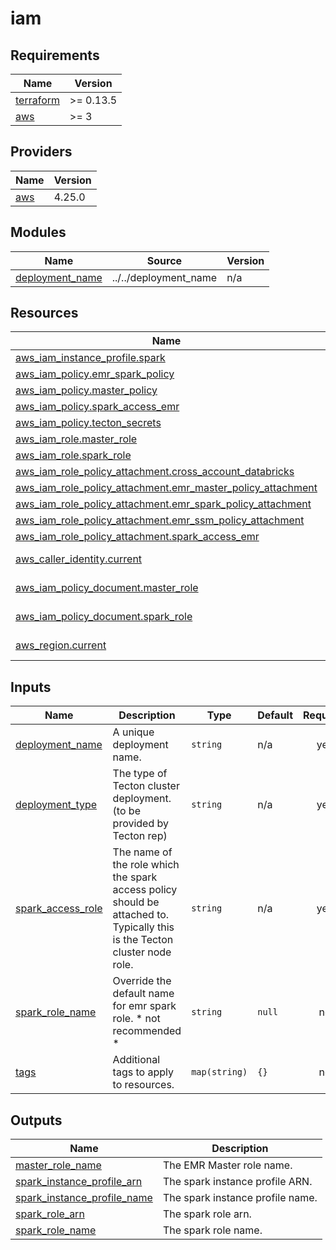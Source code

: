# iam

<!-- BEGINNING OF PRE-COMMIT-TERRAFORM DOCS HOOK -->
## Requirements

| Name | Version |
|------|---------|
| <a name="requirement_terraform"></a> [terraform](#requirement\_terraform) | >= 0.13.5 |
| <a name="requirement_aws"></a> [aws](#requirement\_aws) | >= 3 |

## Providers

| Name | Version |
|------|---------|
| <a name="provider_aws"></a> [aws](#provider\_aws) | 4.25.0 |

## Modules

| Name | Source | Version |
|------|--------|---------|
| <a name="module_deployment_name"></a> [deployment\_name](#module\_deployment\_name) | ../../deployment_name | n/a |

## Resources

| Name | Type |
|------|------|
| [aws_iam_instance_profile.spark](https://registry.terraform.io/providers/hashicorp/aws/latest/docs/resources/iam_instance_profile) | resource |
| [aws_iam_policy.emr_spark_policy](https://registry.terraform.io/providers/hashicorp/aws/latest/docs/resources/iam_policy) | resource |
| [aws_iam_policy.master_policy](https://registry.terraform.io/providers/hashicorp/aws/latest/docs/resources/iam_policy) | resource |
| [aws_iam_policy.spark_access_emr](https://registry.terraform.io/providers/hashicorp/aws/latest/docs/resources/iam_policy) | resource |
| [aws_iam_policy.tecton_secrets](https://registry.terraform.io/providers/hashicorp/aws/latest/docs/resources/iam_policy) | resource |
| [aws_iam_role.master_role](https://registry.terraform.io/providers/hashicorp/aws/latest/docs/resources/iam_role) | resource |
| [aws_iam_role.spark_role](https://registry.terraform.io/providers/hashicorp/aws/latest/docs/resources/iam_role) | resource |
| [aws_iam_role_policy_attachment.cross_account_databricks](https://registry.terraform.io/providers/hashicorp/aws/latest/docs/resources/iam_role_policy_attachment) | resource |
| [aws_iam_role_policy_attachment.emr_master_policy_attachment](https://registry.terraform.io/providers/hashicorp/aws/latest/docs/resources/iam_role_policy_attachment) | resource |
| [aws_iam_role_policy_attachment.emr_spark_policy_attachment](https://registry.terraform.io/providers/hashicorp/aws/latest/docs/resources/iam_role_policy_attachment) | resource |
| [aws_iam_role_policy_attachment.emr_ssm_policy_attachment](https://registry.terraform.io/providers/hashicorp/aws/latest/docs/resources/iam_role_policy_attachment) | resource |
| [aws_iam_role_policy_attachment.spark_access_emr](https://registry.terraform.io/providers/hashicorp/aws/latest/docs/resources/iam_role_policy_attachment) | resource |
| [aws_caller_identity.current](https://registry.terraform.io/providers/hashicorp/aws/latest/docs/data-sources/caller_identity) | data source |
| [aws_iam_policy_document.master_role](https://registry.terraform.io/providers/hashicorp/aws/latest/docs/data-sources/iam_policy_document) | data source |
| [aws_iam_policy_document.spark_role](https://registry.terraform.io/providers/hashicorp/aws/latest/docs/data-sources/iam_policy_document) | data source |
| [aws_region.current](https://registry.terraform.io/providers/hashicorp/aws/latest/docs/data-sources/region) | data source |

## Inputs

| Name | Description | Type | Default | Required |
|------|-------------|------|---------|:--------:|
| <a name="input_deployment_name"></a> [deployment\_name](#input\_deployment\_name) | A unique deployment name. | `string` | n/a | yes |
| <a name="input_deployment_type"></a> [deployment\_type](#input\_deployment\_type) | The type of Tecton cluster deployment. (to be provided by Tecton rep) | `string` | n/a | yes |
| <a name="input_spark_access_role"></a> [spark\_access\_role](#input\_spark\_access\_role) | The name of the role which the spark access policy should be attached to. Typically this<br>is the Tecton cluster node role. | `string` | n/a | yes |
| <a name="input_spark_role_name"></a> [spark\_role\_name](#input\_spark\_role\_name) | Override the default name for emr spark role. * not recommended * | `string` | `null` | no |
| <a name="input_tags"></a> [tags](#input\_tags) | Additional tags to apply to resources. | `map(string)` | `{}` | no |

## Outputs

| Name | Description |
|------|-------------|
| <a name="output_master_role_name"></a> [master\_role\_name](#output\_master\_role\_name) | The EMR Master role name. |
| <a name="output_spark_instance_profile_arn"></a> [spark\_instance\_profile\_arn](#output\_spark\_instance\_profile\_arn) | The spark instance profile ARN. |
| <a name="output_spark_instance_profile_name"></a> [spark\_instance\_profile\_name](#output\_spark\_instance\_profile\_name) | The spark instance profile name. |
| <a name="output_spark_role_arn"></a> [spark\_role\_arn](#output\_spark\_role\_arn) | The spark role arn. |
| <a name="output_spark_role_name"></a> [spark\_role\_name](#output\_spark\_role\_name) | The spark role name. |
<!-- END OF PRE-COMMIT-TERRAFORM DOCS HOOK -->
